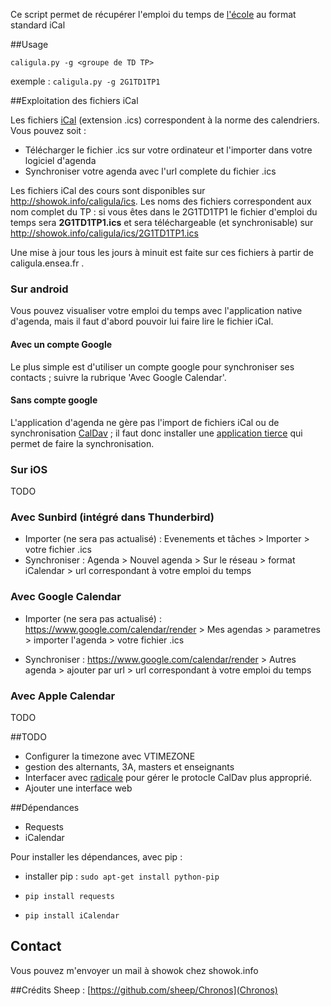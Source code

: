 Ce script permet de récupérer l'emploi du temps de [l'école](http://caligula.ensea.fr) au format standard iCal

##Usage


`caligula.py -g <groupe de TD TP> `

exemple : `caligula.py -g 2G1TD1TP1`

##Exploitation des fichiers iCal

Les fichiers [iCal](http://en.wikipedia.org/wiki/ICalendar) (extension .ics) correspondent à la norme des calendriers. Vous pouvez soit :
* Télécharger le fichier .ics sur votre ordinateur et l'importer dans votre logiciel d'agenda
* Synchroniser votre agenda avec l'url complete du fichier .ics

Les fichiers iCal des cours sont disponibles sur http://showok.info/caligula/ics. Les noms des fichiers correspondent aux nom complet du TP : si vous êtes dans le 2G1TD1TP1 le fichier d'emploi du temps sera **2G1TD1TP1.ics** et sera téléchargeable (et synchronisable) sur http://showok.info/caligula/ics/2G1TD1TP1.ics

Une mise à jour tous les jours à minuit est faite sur ces fichiers à partir de caligula.ensea.fr .

### Sur android

Vous pouvez visualiser votre emploi du temps avec l'application native d'agenda, mais il faut d'abord pouvoir lui faire lire le fichier iCal.

#### Avec un compte Google

Le plus simple est d'utiliser un compte google pour synchroniser ses contacts ; suivre la rubrique 'Avec Google Calendar'.

#### Sans compte google

L'application d'agenda ne gère pas l'import de fichiers iCal ou de synchronisation [CalDav](http://fr.wikipedia.org/wiki/CalDAV) ; il faut donc installer une [application tierce](https://play.google.com/store/apps/details?id=org.kc.and.ical&hl=fr) qui permet de faire la synchronisation.

### Sur iOS

TODO

### Avec Sunbird (intégré dans Thunderbird)

* Importer (ne sera pas actualisé) : Evenements et tâches > Importer > votre fichier .ics 
* Synchroniser : Agenda > Nouvel agenda > Sur le réseau > format iCalendar > url correspondant à votre emploi du temps

### Avec Google Calendar

* Importer (ne sera pas actualisé) :  https://www.google.com/calendar/render > Mes agendas > parametres > importer l'agenda > votre fichier .ics 

* Synchroniser : https://www.google.com/calendar/render > Autres agenda > ajouter par url > url correspondant à votre emploi du temps

### Avec Apple Calendar

TODO

##TODO

* Configurer la timezone avec VTIMEZONE 
* gestion des alternants, 3A, masters et enseignants
* Interfacer avec [radicale](http://radicale.org/) pour gérer le protocle CalDav plus approprié.
* Ajouter une interface web



##Dépendances

* Requests 
* iCalendar

Pour installer les dépendances, avec pip :

* installer pip : `sudo apt-get install python-pip`

* `pip install requests`

* `pip install iCalendar`

## Contact 

Vous pouvez m'envoyer un mail à showok chez showok.info

##Crédits
Sheep : [https://github.com/sheep/Chronos](Chronos)
